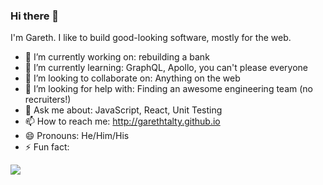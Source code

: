 ### Hi there 👋 

I'm Gareth. I like to build good-looking software, mostly for the web.


- 🔭 I’m currently working on: rebuilding a bank
- 🌱 I’m currently learning: GraphQL, Apollo, you can't please everyone
- 👯 I’m looking to collaborate on: Anything on the web
- 🤔 I’m looking for help with: Finding an awesome engineering team (no recruiters!)
- 💬 Ask me about: JavaScript, React, Unit Testing
- 📫 How to reach me: http://garethtalty.github.io
- 😄 Pronouns: He/Him/His
- ⚡ Fun fact: 
<img src="https://i.giphy.com/media/l1J9xEhZuEnlCp692/giphy.webp" />
